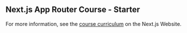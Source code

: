 ## Next.js App Router Course - Starter


For more information, see the [course curriculum](https://nextjs.org/learn) on the Next.js Website.
